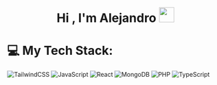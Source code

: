 <h1 align="center">Hi , I'm Alejandro <img src="https://media.giphy.com/media/hvRJCLFzcasrR4ia7z/giphy.gif" width="35"></h1>

# 💻 My Tech Stack:
![TailwindCSS](https://img.shields.io/badge/tailwindcss-%2338B2AC.svg?style=for-the-badge&logo=tailwind-css&logoColor=white)  ![JavaScript](https://img.shields.io/badge/javascript-%23323330.svg?style=for-the-badge&logo=javascript&logoColor=%23F7DF1E) ![React](https://img.shields.io/badge/react-%2320232a.svg?style=for-the-badge&logo=react&logoColor=%2361DAFB) 
![MongoDB](https://img.shields.io/badge/MongoDB-%234ea94b.svg?style=for-the-badge&logo=mongodb&logoColor=white)
	![PHP](https://img.shields.io/badge/php-%23777BB4.svg?style=for-the-badge&logo=php&logoColor=white)
	![TypeScript](https://img.shields.io/badge/typescript-%23007ACC.svg?style=for-the-badge&logo=typescript&logoColor=white)
